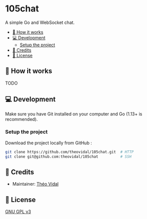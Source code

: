 # 105chat

A simple Go and WebSocket chat.

- [🌈 How it works](#-how-it-works)
- [💻 Development](#-development)
    - [Setup the project](#setup-the-project)
- [📜 Credits](#-credits)
- [🔐 License](#-license)

## 🌈 How it works

TODO

## 💻 Development

Make sure you have Git installed on your computer and Go (1.13+ is recommended).

### Setup the project

Download the project locally from GitHub :

```bash
git clone https://github.com/theovidal/105chat.git  # HTTP
git clone git@github.com:theovidal/105chat          # SSH
```

## 📜 Credits

- Maintainer: [Théo Vidal](https://github.com/theovidal) 

## 🔐 License

[GNU GPL v3](./LICENSE)
